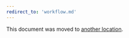 ```yaml
---
redirect_to: 'workflow.md'
---
```


This document was moved to [another location](workflow.md).

<!-- This redirect file can be deleted February 1, 2021, or later. -->
<!-- Before deletion, see: https://docs.gitlab.com/ee/development/documentation/#move-or-rename-a-page -->
